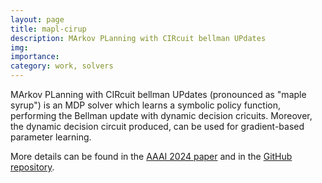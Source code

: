 ```yaml
---
layout: page
title: mapl-cirup
description: MArkov PLanning with CIRcuit bellman UPdates
img:
importance:
category: work, solvers
---
```


MArkov PLanning with CIRcuit bellman UPdates (pronounced as "maple syrup") is an MDP solver which learns a symbolic policy function, performing the Bellman update with dynamic decision cricuits. Moreover, the dynamic decision circuit produced, can be used for gradient-based parameter learning.

More details can be found in the [AAAI 2024 paper](/publications) and in the [GitHub repository](https://github.com/ML-KULeuven/mapl-cirup).